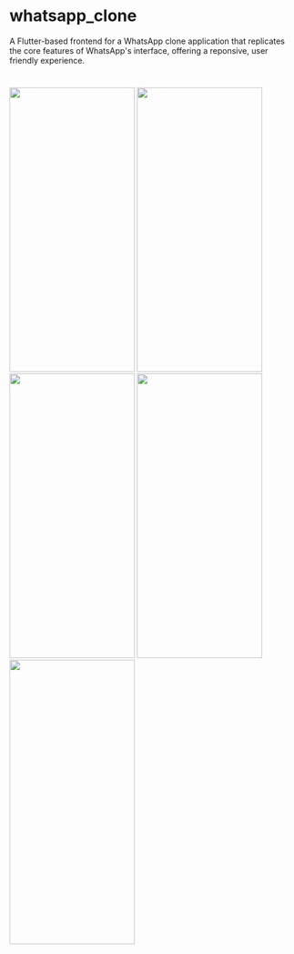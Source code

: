 # whatsapp_clone

A Flutter-based frontend for a WhatsApp clone application that replicates the core features of WhatsApp's interface, offering a reponsive, user friendly experience.
<br>
#
<img src = "https://github.com/user-attachments/assets/a2110cae-a687-4641-92a1-558bb7778898" height="500" width="220"/>
<img src = "https://github.com/user-attachments/assets/fc778c67-b2f3-4e4d-b79f-efbacd24ae36" height="500" width="220"/>  
<img src = "https://github.com/user-attachments/assets/98f216d8-d41b-47c2-bf24-fe5b77fe3283" height="500" width="220"/>  
<img src = "https://github.com/user-attachments/assets/773ba8a1-cda8-4458-bd1f-f8a16361f21e" height="500" width="220"/>  
<img src = "https://github.com/user-attachments/assets/bc960163-b605-42e6-b7d7-10d09bb3856b"  height="500" width="220"/>
